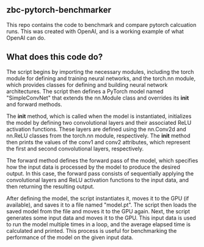 ## zbc-pytorch-benchmarker
This repo contains the code to benchmark and compare pytorch calcuation  runs.  This was created with OpenAI, and is a working example of what OpenAI can do.

## What does this code do?

The script begins by importing the necessary modules, including the torch module for defining and training neural networks, and the torch.nn module, which provides classes for defining and building neural network architectures. The script then defines a PyTorch model named "SimpleConvNet" that extends the nn.Module class and overrides its __init__ and forward methods.

The __init__ method, which is called when the model is instantiated, initializes the model by defining two convolutional layers and their associated ReLU activation functions. These layers are defined using the nn.Conv2d and nn.ReLU classes from the torch.nn module, respectively. The __init__ method then prints the values of the conv1 and conv2 attributes, which represent the first and second convolutional layers, respectively.

The forward method defines the forward pass of the model, which specifies how the input data is processed by the model to produce the desired output. In this case, the forward pass consists of sequentially applying the convolutional layers and ReLU activation functions to the input data, and then returning the resulting output.

After defining the model, the script instantiates it, moves it to the GPU (if available), and saves it to a file named "model.pt". The script then loads the saved model from the file and moves it to the GPU again. Next, the script generates some input data and moves it to the GPU. This input data is used to run the model multiple times in a loop, and the average elapsed time is calculated and printed. This process is useful for benchmarking the performance of the model on the given input data.

